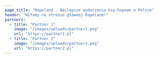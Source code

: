 ```yaml
---
page_title: "Rapoland - Najlepsze wydarzenia hip-hopowe w Polsce"
header: "Witamy na stronie głównej Rapoland!"
partners:
  - title: "Partner 1"
    image: "/images/uploads/partner1.png"
    url: "https://partner1.pl"
  - title: "Partner 2"
    image: "/images/uploads/partner2.png"
    url: "https://partner2.pl"
---
```

